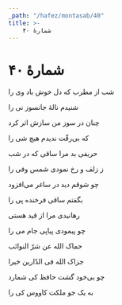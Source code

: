 ```yaml
---
_path: "/hafez/montasab/40"
title: >-
    شمارهٔ ۴۰
---
```

# شمارهٔ ۴۰

<div class="b" id="bn1"><div class="m1"><p>شب از مطرب که دل خوش باد وی را</p></div>
<div class="m2"><p>شنیدم نالهٔ جانسوز نى را</p></div></div>
<div class="b" id="bn2"><div class="m1"><p>چنان در سوز من سازش اثر کرد</p></div>
<div class="m2"><p>که بى‌رقّت ندیدم هیچ شی را</p></div></div>
<div class="b" id="bn3"><div class="m1"><p>حریفى بد مرا ساقى که در شب</p></div>
<div class="m2"><p>ز زلف و رخ نمودى شمس وفى را</p></div></div>
<div class="b" id="bn4"><div class="m1"><p>چو شوقم دید در ساغر مى‌افزود</p></div>
<div class="m2"><p>بگفتم ساقى فرخنده پى را</p></div></div>
<div class="b" id="bn5"><div class="m1"><p>رهانیدى مرا از قید هستى</p></div>
<div class="m2"><p>چو پیمودى پیاپى جام مى را</p></div></div>
<div class="b" id="bn6"><div class="m1"><p>حماک الله عن شرّ النوائب</p></div>
<div class="m2"><p>جزاک الله فى الدّارین خیرا</p></div></div>
<div class="b" id="bn7"><div class="m1"><p>چو بی‌خود گشت حافظ کى شمارد</p></div>
<div class="m2"><p>به یک جو ملکت کاووس کى را</p></div></div>
